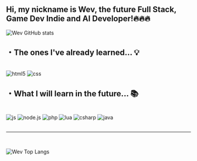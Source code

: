 
## Hi, my nickname is Wev, the future Full Stack, Game Dev Indie and AI Developer!🔥🔥🔥

![Wev GitHub stats](https://github-readme-stats.vercel.app/api?username=Wev237&show_icons=true&theme=radical)

## ・The ones I've already learned... 💡

<div style="display: inline block"><br/>
    <img align="center" alt="html5" src="https://img.shields.io/badge/HTML5-E34F26?style=for-the-badge&logo=html5&logoColor=black"/>
    <img align="center" alt="css" src="https://img.shields.io/badge/CSS3-1572B6?style=for-the-badge&logo=css3&logoColor=black"/>
</div>    

## ・What I will learn in the future... 📚

<div style="display: inline block"><br/>
    <img align="center" border-radius="5px" alt="js" src="https://img.shields.io/badge/JavaScript-F7DF1E?style=for-the-badge&logo=javascript&logoColor=black"/>
    <img align="center" alt="node.js" src="https://img.shields.io/badge/Node.js-43853D?style=for-the-badge&logo=node.js&logoColor=black"/>
    <img align="center" alt="php" src="https://img.shields.io/badge/PHP-777BB4?style=for-the-badge&logo=php&logoColor=black"/>
    <img align="center" alt="lua" src="https://img.shields.io/badge/Lua-2C2D72?style=for-the-badge&logo=lua&logoColor=black"/>
    <img align="center" alt="csharp" src="https://img.shields.io/badge/C%23-239120?style=for-the-badge&logo=c-sharp&logoColor=black"/>
    <img align="center" alt="java" src="https://img.shields.io/badge/Java-ED8B00?style=for-the-badge&logo=openjdk&logoColor=black"/>
</div><br/><hr/><br/>

![Wev Top Langs](https://github-readme-stats.vercel.app/api/top-langs/?username=Wev237&show=compact)
